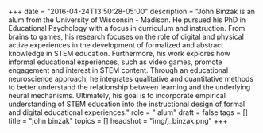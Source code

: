 +++
date = "2016-04-24T13:50:28-05:00"
description = "John Binzak is an alum from the University of Wisconsin - Madison. He pursued his PhD in Educational Psychology with a focus in curriculum and instruction. From brains to games, his research focuses on the role of digital and physical active experiences in the development of formalized and abstract knowledge in STEM education. Furthermore, his work explores how informal educational experiences, such as video games, promote engagement and interest in STEM content. Through an educational neuroscience approach, he integrates qualitative and quantitative methods to better understand the relationship between learning and the underlying neural mechanisms.  Ultimately, his goal is to incorporate empirical understanding of STEM education into the instructional design of formal and digital educational experiences."
role = " alum"
draft = false
tags = []
title = "john binzak"
topics = []
headshot = "img/j_binzak.png"
+++
